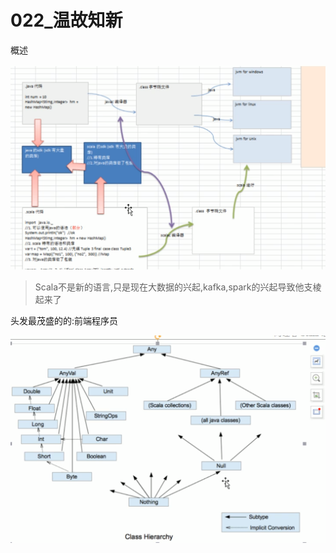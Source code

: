 # 022_温故知新

概述

![image-20210323105442070](022_%E6%B8%A9%E6%95%85%E7%9F%A5%E6%96%B0/image-20210323105442070.png)

> Scala不是新的语言,只是现在大数据的兴起,kafka,spark的兴起导致他支棱起来了

头发最茂盛的的:前端程序员

![image-20210323105723997](022_%E6%B8%A9%E6%95%85%E7%9F%A5%E6%96%B0/image-20210323105723997.png)